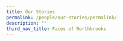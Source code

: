 ```yaml
---
title: Our Stories
permalink: /people/our-stories/permalink/
description: ""
third_nav_title: Faces of Northbrooks
---
```


